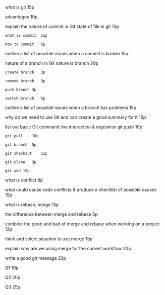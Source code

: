 what is git		15p

advantages		10p

explain the nature of commit in Git	state of file in git	10p

	what is commit	15p
	
	how to commit	5p
	
outline a list of possible issues when a commit is broken		15p

nature of a branch in Git	nature is branch	20p

	create branch	3p
	
	remove branch	3p
	
	push branch	3p
	
	switch branch	5p
	
outline a list of possible issues when a branch has problems		15p

why do we need to use Git and can create a good summary for it		15p

list out basic Git command line interaction & regconise	git push	10p

	git pull	10p
	
	git branch	5p
	
	git checkout	15p
	
	git clone	3p
	
	git add	15p
	
what is conflict		8p

what could cause code conflicts & produce a checklist of possible causes		15p

what is rebase, merge		15p

the difference between merge and rebase		5p

combine the good and bad of merge and rebase when working on a project		12p

think and select situation to use merge		15p

explain why are we using merge for the current workflow		20p

write a good git message		20p

		
Q1		10p

Q2		20p

Q3		25p
